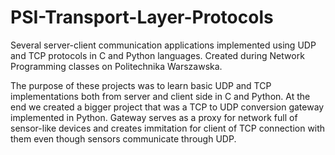 # PSI-Transport-Layer-Protocols
Several server-client communication applications implemented using UDP and TCP protocols in C and Python languages. Created during Network Programming classes on Politechnika Warszawska.

The purpose of these projects was to learn basic UDP and TCP implementations both from server and client side in C and Python.
At the end we created a bigger project that was a TCP to UDP conversion gateway implemented in Python.
Gateway serves as a proxy for network full of sensor-like devices and creates immitation for client of TCP connection with them even though sensors communicate through UDP.
